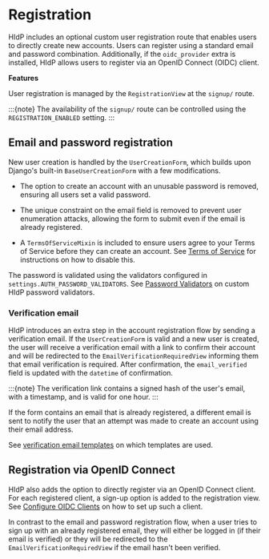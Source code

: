 # Registration

HIdP includes an optional custom user registration route that enables users to directly create new accounts. Users can register using a standard email and password combination. Additionally, if the `oidc_provider` extra is installed, HIdP allows users to register via an OpenID Connect (OIDC) client.

**Features**

User registration is managed by the `RegistrationView` at the `signup/` route.

:::{note}
The availability of the `signup/` route can be controlled using the `REGISTRATION_ENABLED` setting.
:::

## Email and password registration

New user creation is handled by the `UserCreationForm`, which builds upon Django's built-in `BaseUserCreationForm` with a few modifications.

- The option to create an account with an unusable password is removed, ensuring all users set a valid password.

- The unique constraint on the email field is removed to prevent user enumeration attacks, allowing the form to submit even if the email is already registered.

- A `TermsOfServiceMixin` is included to ensure users agree to your Terms of Service before they can create an account. See [Terms of Service](project:terms-of-service.md) for instructions on how to disable this.

The password is validated using the validators configured in `settings.AUTH_PASSWORD_VALIDATORS`. See [Password Validators](project:password-validators.md) on custom HIdP password validators.

### Verification email

HIdP introduces an extra step in the account registration flow by sending a verification email. If the `UserCreationForm` is valid and a new user is created, the user will receive a verification email with a link to confirm their account and will be redirected to the `EmailVerificationRequiredView` informing them that email verification is required. After confirmation, the `email_verified` field is updated with the `datetime` of confirmation.

:::{note}
The verification link contains a signed hash of the user's email, with a timestamp, and is valid for one hour.
:::

If the form contains an email that is already registered, a different email is sent to notify the user that an attempt was made to create an account using their email address.

See [verification email templates](project:templates.md#accounts-verification-email) on which templates are used.

## Registration via OpenID Connect

HIdP also adds the option to directly register via an OpenID Connect client. For each registered client, a sign-up option is added to the registration view. See [Configure OIDC Clients](project:configure-oidc-clients.md) on how to set up such a client.

In contrast to the email and password registration flow, when a user tries to sign up with an already registered email, they will either be logged in (if their email is verified) or they will be redirected to the `EmailVerificationRequiredView` if the email hasn't been verified.
